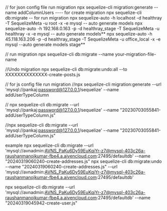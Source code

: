 // for json config file run migration
npx sequelize-cli migration:generate --name addColumnUsers  ---- for create migration
npx sequelize-cli db:migrate -- for run migration
npx sequelize-auto -h localhost -d healthray -T SequelizeMeta -u root -x -e mysql -- auto generate models
npx sequelize-auto -h 192.168.0.163 -p -d healthray_stage -T SequelizeMeta -u healthray -x -e mysql -- auto generate models**
npx sequelize-auto -h 45.118.163.206 -p -d healthray_stage -T SequelizeMeta -u office_local -x -e mysql --auto generate models stage**

// run migration
npx sequelize-cli db:migrate --name your-migration-file-name

//Undo migration
npx sequelize-cli db:migrate:undo:all --to XXXXXXXXXXXXXX-create-posts.js


// for js config file run migration
//npx sequelize-cli migration:generate --url 'mysql://pankaj:password@127.0.0.1/sequelize'  --name addUserTypeColumn 

// npx sequelize-cli db:migrate --url 'mysql://pankaj:password@127.0.0.1/sequelize' --name "20230703055841-addUserTypeColumn.js"

//npx sequelize-cli db:migrate --url 'mysql://pankaj:password@127.0.0.1/sequelize' --name "20230703055841-addUserTypeColumn.js"


example
npx sequelize-cli db:migrate --url 'mysql://avnadmin:AVNS_PaKu6Dy59EuKqjYr-z7@mysql-403c26a-raushanmanojkumar-fbe4.a.aivencloud.com:27495/defaultdb' --name "20240319060240-create-addresses.js"
npx sequelize-cli db:migrate:undo --name "20240319060240-create-addresses.js" --url 'mysql://avnadmin:AVNS_PaKu6Dy59EuKqjYr-z7@mysql-403c26a-raushanmanojkumar-fbe4.a.aivencloud.com:27495/defaultdb'


npx sequelize-cli db:migrate --url 'mysql://avnadmin:AVNS_PaKu6Dy59EuKqjYr-z7@mysql-403c26a-raushanmanojkumar-fbe4.a.aivencloud.com:27495/defaultdb' --name "20240319045942-create-user.js"